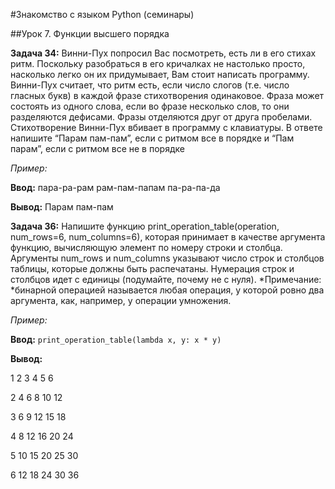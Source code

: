#Знакомство с языком Python (семинары)

##Урок 7. Функции высшего порядка

**Задача 34:** 
Винни-Пух попросил Вас посмотреть, есть ли в его стихах ритм. 
Поскольку разобраться в его кричалках не настолько просто, 
насколько легко он их придумывает, Вам стоит написать программу. 
Винни-Пух считает, что ритм есть, если число слогов 
(т.е. число гласных букв) в каждой фразе стихотворения одинаковое. 
Фраза может состоять из одного слова, если во фразе несколько слов, 
то они разделяются дефисами. Фразы отделяются друг от друга пробелами. 
Стихотворение  Винни-Пух вбивает в программу с клавиатуры. 
В ответе напишите “Парам пам-пам”, если с ритмом все в порядке 
и “Пам парам”, если с ритмом все не в порядке

*Пример:*

**Ввод:** пара-ра-рам рам-пам-папам па-ра-па-да    

**Вывод:** Парам пам-пам  

**Задача 36:** 
Напишите функцию print_operation_table(operation, num_rows=6, num_columns=6), 
которая принимает в качестве аргумента функцию, вычисляющую элемент по номеру 
строки и столбца. Аргументы num_rows и num_columns указывают число строк и 
столбцов таблицы, которые должны быть распечатаны. Нумерация строк и столбцов 
идет с единицы (подумайте, почему не с нуля). 
*Примечание: *бинарной операцией называется любая операция, у которой ровно 
два аргумента, как, например, у операции умножения.

*Пример:*

**Ввод:** `print_operation_table(lambda x, y: x * y) ` 

**Вывод:**

1 2 3 4 5 6

2 4 6 8 10 12

3 6 9 12 15 18

4 8 12 16 20 24

5 10 15 20 25 30

6 12 18 24 30 36